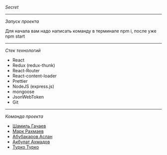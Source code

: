 _Secret_

---
_Запуск проекта_

Для начала вам надо написать команду в терминале npm i, после уже npm start

---
_Стек технологий_
- React 
- Redux (redux-thunk)
- React-Router 
- React-content-loader
- Prettier 
- NodeJS (express.js)
- mongoose
- JsonWebToken
- Git 

---
_Команда проекта_
- [Шамиль Гачаев](https://github.com/shamml)
- [Марк Рахмаев](https://github.com/disspatchh)
- [Абубакаров Аслан](https://github.com/Nallsa)
- [Акбулат Ахмадов](https://github.com/Arsadidas)
- [Турко Турко](https://github.com/zarksas)
